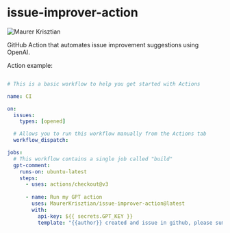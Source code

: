 # issue-improver-action

![Maurer Krisztian](https://user-images.githubusercontent.com/48491140/234571713-eb6a3708-40b5-4b81-903d-7c4d0b16ccea.png)



GitHub Action that automates issue improvement suggestions using OpenAI.


Action example:



```yml

# This is a basic workflow to help you get started with Actions

name: CI

on:
  issues:
    types: [opened]

  # Allows you to run this workflow manually from the Actions tab
  workflow_dispatch:

jobs:
  # This workflow contains a single job called "build"
  gpt-comment:
    runs-on: ubuntu-latest
    steps:
      - uses: actions/checkout@v3
      
      - name: Run my GPT action
        uses: MaurerKrisztian/issue-improver-action@latest
        with:
          api-key: ${{ secrets.GPT_KEY }}
          template: "{{author}} created and issue in github, please sumarize it at [sumarize] section and give suggesion how can improve the issue text at [suggesion].. Apply it for this github issue:  {{issueTitle}} {{issueBody}}"

```
